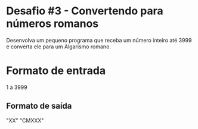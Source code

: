 # Desafio #3 - Convertendo para números romanos
Desenvolva um pequeno programa que receba um número inteiro até 3999 e converta ele para um Algarismo romano.

# Formato de entrada
1 à 3999

## Formato de saída
"XX"
"CMXXX"
